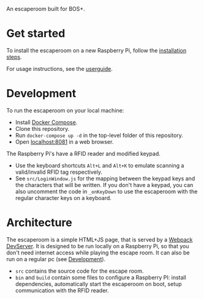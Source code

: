 An escaperoom built for BOS+.


# Get started

To install the escaperoom on a new Raspberry Pi, follow the [installation steps](docs/install%20rpi.md).

For usage instructions, see the [userguide](docs/userguide.md).


# Development

To run the escaperoom on your local machine:

* Install [Docker Compose](https://docs.docker.com/compose/install/).
* Clone this repository.
* Run `docker-compose up -d` in the top-level folder of this repository.
* Open [localhost:8081](http://localhost:8081) in a web browser.

The Raspberry Pi's have a RFID reader and modified keypad.

* Use the keyboard shortcuts `Alt+L` and `Alt+K` to emulate scanning a valid/invalid RFID tag respectively.
* See `src/LoginWindow.js` for the mapping between the keypad keys and the characters that will be written. If you don't have a keypad, you can also uncomment the code in `_onKeyDown` to use the escaperoom with the regular character keys on a keyboard.


# Architecture

The escaperoom is a simple HTML+JS page, that is served by a [Webpack DevServer](https://webpack.js.org/configuration/dev-server/). It is designed to be run locally on a Raspberry Pi, so that you don't need internet access while playing the escape room. It can also be run on a regular pc (see [Development](#development)).

* `src` contains the source code for the escape room.
* `bin` and `build` contain some files to configure a Raspberry PI: install dependencies, automatically start the escaperoom on boot, setup communication with the RFID reader.
